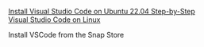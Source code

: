 [Install Visual Studio Code on Ubuntu 22.04 Step-by-Step](https://www.golinuxcloud.com/install-visual-studio-code-ubuntu-22/)<br />
[Visual Studio Code on Linux](https://code.visualstudio.com/docs/setup/linux)<br />

Install VSCode from the Snap Store
